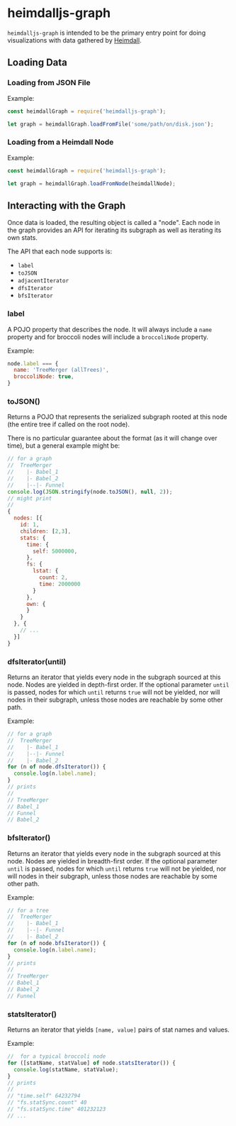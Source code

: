 # heimdalljs-graph

`heimdalljs-graph` is intended to be the primary entry point for doing visualizations with data
gathered by [Heimdall](https://github.com/heimdalljs-lib). 

## Loading Data

### Loading from JSON File

Example:

```js
const heimdallGraph = require('heimdalljs-graph');

let graph = heimdallGraph.loadFromFile('some/path/on/disk.json');
```

### Loading from a Heimdall Node

Example:

```js
const heimdallGraph = require('heimdalljs-graph');

let graph = heimdallGraph.loadFromNode(heimdallNode);
```

## Interacting with the Graph

Once data is loaded, the resulting object is called a "node". Each node in the graph provides 
an API for iterating its subgraph as well as iterating its own stats. 

The API that each node supports is:

* `label`
* `toJSON`
* `adjacentIterator`
* `dfsIterator`
* `bfsIterator`

### label

A POJO property that describes the node.  It will always include a `name`
property and for broccoli nodes will include a `broccoliNode` property.

Example:

```js
node.label === {
  name: 'TreeMerger (allTrees)',
  broccoliNode: true,
}
```

### toJSON()

Returns a POJO that represents the serialized subgraph rooted at this node (the
entire tree if called on the root node).

There is no particular guarantee about the format (as it will change over time),
but a general example might be:

```js
// for a graph
//  TreeMerger
//    |- Babel_1
//    |- Babel_2
//    |--|- Funnel
console.log(JSON.stringify(node.toJSON(), null, 2));
// might print
//
{
  nodes: [{
    id: 1,
    children: [2,3],
    stats: {
      time: {
        self: 5000000,
      },
      fs: {
        lstat: {
          count: 2,
          time: 2000000
        }
      },
      own: {
      }
    }
  }, {
    // ...
  }]
}
```

### dfsIterator(until)

Returns an iterator that yields every node in the subgraph sourced at this node.
Nodes are yielded in depth-first order.  If the optional parameter `until` is
passed, nodes for which `until` returns `true` will not be yielded, nor will
nodes in their subgraph, unless those nodes are reachable by some other path.

Example:

```js
// for a graph
//  TreeMerger
//    |- Babel_1
//    |--|- Funnel
//    |- Babel_2
for (n of node.dfsIterator()) {
  console.log(n.label.name);
}
// prints
//
// TreeMerger
// Babel_1
// Funnel
// Babel_2
```

### bfsIterator()

Returns an iterator that yields every node in the subgraph sourced at this node.
Nodes are yielded in breadth-first order.  If the optional parameter `until` is
passed, nodes for which `until` returns `true` will not be yielded, nor will
nodes in their subgraph, unless those nodes are reachable by some other path.


Example:
```js
// for a tree
//  TreeMerger
//    |- Babel_1
//    |--|- Funnel
//    |- Babel_2
for (n of node.bfsIterator()) {
  console.log(n.label.name);
}
// prints
//
// TreeMerger
// Babel_1
// Babel_2
// Funnel
```

### statsIterator()

Returns an iterator that yields `[name, value]` pairs of stat names and values.

Example:
```js
//  for a typical broccoli node 
for ([statName, statValue] of node.statsIterator()) {
  console.log(statName, statValue);
}
// prints
//
// "time.self" 64232794
// "fs.statSync.count" 40
// "fs.statSync.time" 401232123
// ...
```
